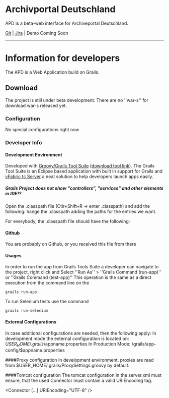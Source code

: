 Archivportal Deutschland
========================

APD is a beta-web interface for Archiveportal Deutschland.

[Git](https://github.com/Deutsche-Digitale-Bibliothek/apd) | [Jira](https://jira.deutsche-digitale-bibliothek.de/browse/APD) | Demo Coming Soon

-----

# Information for developers 

The APD is a Web Application build on Grails.


## Download 

The project is still under beta development. 
There are no ''war-s'' for download war-s released yet. 



### Configuration 
No special configurations right now

### Developer Info 
#### Development Environment 
Developed with [Groovy/Grails Tool Suite](http://www.grails.org/products/ggts) ([download tool link](http://www.springsource.org/groovy-grails-tool-suite-download)). 
The Grails Tool Suite is an Eclipse based application with built in support for Grails and [vFabric tc Server](http://www.vmware.com/products/application-platform/vfabric-tcserver/overview.html) a neat solution to help developers launch apps easily.

##### Grails Project does not show "controllers", "services" and other elements in IDE!?
Open the .classpath file (Ctlr+Shift+R -> enter .classpath) and add the following: 
hange the .classpath adding the paths for the entries we want.
 
For everybody, the .classpath file should have the following:
    <classpathentry kind="src" path="grails-app/conf"/>
    <classpathentry kind="src" path="grails-app/controllers"/>
    <classpathentry kind="src" path="grails-app/domain"/>
    <classpathentry kind="src" path="grails-app/services"/>
    <classpathentry kind="src" path="grails-app/taglib"/>
    <classpathentry kind="src" path="grails-app/utils"/>
    <classpathentry kind="src" path="test/unit"/> 

#### Github 
You are probably on Github, or you received this file from there

#### Usages 
In order to run the app from Grails Tools Suite a developer can navigate to the project, right click and Select ''Run As'' > ''Grails Command (run-app)'' or ''Grails Command (test-app)''
This operation is the same as a direct execution from the command line on the

    grails run-app

To run Selenium tests use the command

    grails run-selenium

#### External Configurations
In case additional configurations are needed, then the following apply:
In development mode the external configuration is located on: $USER_HOME/.grails/$appname.properties 
In Production Mode: /grails/app-config/$appname.properties

####Proxy configuration 
In development environment, proxies are read from $USER_HOME/.grails/ProxySettings.groovy by default.


####Tomcat configuration
The tomcat configuration in the server.xml must ensure, that the used Connector must contain a valid URIEncoding tag.

  <Connector [...] URIEncoding="UTF-8" /> 
 

